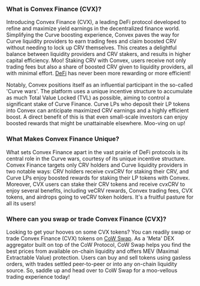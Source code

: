 <h3>What is Convex Finance (CVX)?</h3>

<p>Introducing Convex Finance (CVX), a leading DeFi protocol developed to refine and maximize yield earnings in the decentralized finance world. Simplifying the Curve boosting experience, Convex paves the way for Curve liquidity providers to earn trading fees and claim boosted CRV without needing to lock up CRV themselves. This creates a delightful balance between liquidity providers and CRV stakers, and results in higher capital efficiency. Moo! Staking CRV with Convex, users receive not only trading fees but also a share of boosted CRV given to liquidity providers, all with minimal effort. <a href="https://en.wikipedia.org/wiki/Decentralized_finance" target="_blank" rel="nofollow noreferrer noopener">DeFi</a> has never been more rewarding or more efficient! </p>

<p>Notably, Convex positions itself as an influential participant in the so-called 'Curve wars'. The platform uses a unique incentive structure to accumulate as much Total Value Locked (TVL) as possible, aiming to control a significant stake of Curve Finance. Curve LPs who deposit their LP tokens into Convex can anticipate maximized CRV earnings and a highly efficient boost. A direct benefit of this is that even small-scale investors can enjoy boosted rewards that might be unattainable elsewhere. Moo-ving on up!</p>

<h3>What Makes Convex Finance Unique?</h3>

<p>What sets Convex Finance apart in the vast prairie of DeFi protocols is its central role in the Curve wars, courtesy of its unique incentive structure. Convex Finance targets only CRV holders and Curve liquidity providers in two notable ways: CRV holders receive cvxCRV for staking their CRV, and Curve LPs enjoy boosted rewards for staking their LP tokens with Convex. Moreover, CVX users can stake their CRV tokens and receive cvxCRV to enjoy several benefits, including veCRV rewards, Convex trading fees, CVX tokens, and airdrops going to veCRV token holders. It's a fruitful pasture for all its users!</p>

<h3>Where can you swap or trade Convex Finance (CVX)?</h3>

<p>Looking to get your hooves on some CVX tokens? You can readily swap or trade Convex Finance (CVX) tokens on <a href="https://swap.cow.fi/" target="_blank" rel="noopener">CoW Swap</a>. As a 'Meta' DEX aggregator built on top of the CoW Protocol, CoW Swap helps you find the best prices from available on-chain liquidity and offers MEV (Maximal Extractable Value) protection. Users can buy and sell tokens using gasless orders, with trades settled peer-to-peer or into any on-chain liquidity source. So, saddle up and head over to CoW Swap for a moo-vellous trading experience today!</p>
